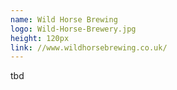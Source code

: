```yaml
---
name: Wild Horse Brewing
logo: Wild-Horse-Brewery.jpg
height: 120px
link: //www.wildhorsebrewing.co.uk/
---
```

<ul style="list-style-type:none; margin:0; padding:0;">
  <li>tbd</li>
</ul>


